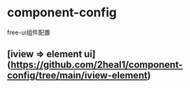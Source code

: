 # component-config
free-ui组件配置

## [iview => element ui] (https://github.com/2heal1/component-config/tree/main/iview-element)